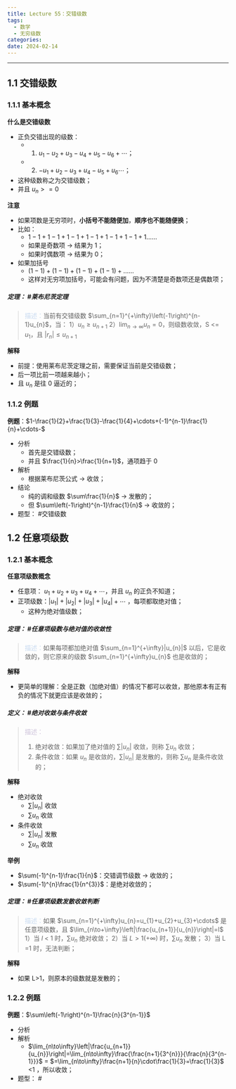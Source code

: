 ```yaml
---
title: Lecture 55：交错级数
tags:
  - 数学
  - 无穷级数
categories: 
date: 2024-02-14
---
```

---
## 1.1 交错级数
### 1.1.1 基本概念
**什么是交错级数**
+ 正负交错出现的级数：
	+ 1. $u_{1}-u_{2}+u_{3}-u_{4}+u_{5}-u_{6}+\cdots$；
	+ 2. $-u_{1}+u_{2}-u_{3}+u_{4}-u_{5}+u_{6}\cdots$；
+ 这种级数称之为交错级数；
+ 并且 $u_n >=0$

**注意**
+ 如果项数是无穷项时，**小括号不能随便加**，**顺序也不能随便换**；
+ 比如：
	+ $1-1+1-1+1-1+1-1+1-1+1-1+1......$
	+ 如果是奇数项 -> 结果为 1；
	+ 如果时偶数项 -> 结果为 0；
+ 如果加括号
	+ $(1-1)+(1-1)+(1-1)+(1-1)+......$
	+ 这样对无穷项加括号，可能会有问题，因为不清楚是奇数项还是偶数项；
##### **定理**： #莱布尼茨定理
> <font color="#8db3e2"><font color="#c6d9f0">描述：</font></font>当前有交错级数 $\sum_{n=1}^{+\infty}\left(-1\right)^{n-1}u_{n}$，当：
> 1）$u_{n}\geq u_{n+1}$ 2）$\lim_{n\to\infty}u_{n}=0$，则级数收敛，S <= $u_1$，且 $|r_{n}|\leq u_{n+1}$

**解释**
+ 前提：使用莱布尼茨定理之前，需要保证当前是交错级数；
+ 后一项比前一项越来越小；
+ 且 $u_n$ 是往 0 逼近的；

### 1.1.2 例题
**例题**：$1-\frac{1}{2}+\frac{1}{3}-\frac{1}{4}+\cdots+(-1)^{n-1}\frac{1}{n}+\cdots-$
+ 分析
	+ 首先是交错级数；
	+ 并且 $\frac{1}{n}>\frac{1}{n+1}$，通项趋于 0
+ 解析
	+ 根据莱布尼茨公式 -> 收敛；
+ 结论
	+ 纯的调和级数 $\sum\frac{1}{n}$ -> 发散的；
	+ 但 $\sum\left(-1\right)^{n-1}\frac{1}{n}$ -> 收敛的；
+ 题型： #交错级数

## 1.2 任意项级数
### 1.2.1 基本概念
**任意项级数概念**
+ 任意项： $u_{1}+u_{2}+u_{3}+u_{4}+\cdots$，并且 $u_n$ 的正负不知道；
+ 正项级数：$|u_{1}|+|u_{2}|+|u_{3}|+|u_{4}|+\cdots$ ，每项都取绝对值；
	+ 这种为绝对值级数；

##### **定理**： #任意项级数与绝对值的收敛性
> <font color="#8db3e2"><font color="#c6d9f0">描述：</font></font>如果每项都加绝对值 $\sum_{n=1}^{+\infty}|u_{n}|$ 以后，它是收敛的，则它原来的级数 $\sum_{n=1}^{+\infty}u_{n}$ 也是收敛的；

**解释**
+ 更简单的理解：全是正数（加绝对值）的情况下都可以收敛，那他原本有正有负的情况下就更应该是收敛的；

##### **定义**： #绝对收敛与条件收敛
> <font color="#ccc1d9">描述：</font>
> 1. 绝对收敛：如果加了绝对值的 $\sum|u_{n}|$ 收敛，则称 $\sum u_n$ 收敛；
> 2. 条件收敛：如果 $u_n$ 是收敛的，$\sum|u_{n}|$ 是发散的，则称 $\sum u_n$ 是条件收敛的；

**解释**
+ 绝对收敛    
	+ $\sum|u_{n}|$ 收敛
	+ $\sum u_n$   收敛
+ 条件收敛
	+ $\sum|u_{n}|$ 发散
	+ $\sum u_n$   收敛

**举例**
+ $\sum(-1)^{n-1}\frac{1}{n}$：交错调节级数 -> 收敛的；
+ $\sum(-1)^{n}\frac{1}{n^{3}}$：是绝对收敛的；

##### **定理**： #任意项级数发散收敛判断
> <font color="#8db3e2"><font color="#c6d9f0">描述：</font></font>如果 $\sum_{n=1}^{+\infty}u_{n}=u_{1}+u_{2}+u_{3}+\cdots$ 是任意项级数，且 $\lim_{n\to+\infty}\left|\frac{u_{n+1}}{u_{n}}\right|=l$
> 1）当 $l$ < 1 时，$\sum u_n$ 绝对收敛；
> 2）当 $L>1(+\infty)$ 时，$\sum u_n$ 发散；
> 3）当 L =1 时，无法判断；

**解释**
+ 如果 L>1，则原本的级数就是发散的；

### 1.2.2 例题
**例题**：$\sum\left(-1\right)^{n-1}\frac{n}{3^{n-1}}$
+ 分析
+ 解析
	+ $\lim_{n\to\infty}\left|\frac{u_{n+1}}{u_{n}}\right|=\lim_{n\to\infty}\frac{\frac{n+1}{3^{n}}}{\frac{n}{3^{n-1}}}$ = $=\lim_{n\to\infty}\frac{n+1}{n}\cdot\frac{1}{3}=\frac{1}{3}$ <1 ，所以收敛；
+ 题型： #